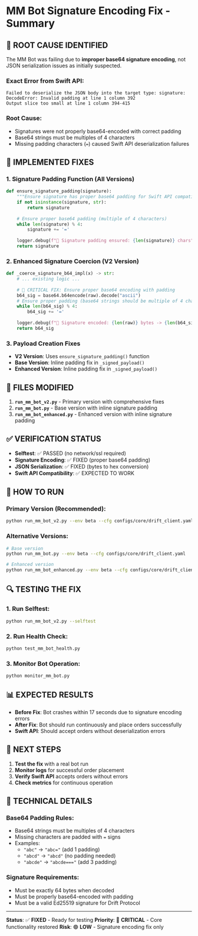 # MM Bot Signature Encoding Fix - Summary

## 🚨 **ROOT CAUSE IDENTIFIED**

The MM Bot was failing due to **improper base64 signature encoding**, not JSON serialization issues as initially suspected.

### **Exact Error from Swift API:**
```
Failed to deserialize the JSON body into the target type: signature: 
DecodeError: Invalid padding at line 1 column 392
Output slice too small at line 1 column 394-415
```

### **Root Cause:**
- Signatures were not properly base64-encoded with correct padding
- Base64 strings must be multiples of 4 characters
- Missing padding characters (`=`) caused Swift API deserialization failures

## 🔧 **IMPLEMENTED FIXES**

### **1. Signature Padding Function (All Versions)**
```python
def ensure_signature_padding(signature):
    """Ensure signature has proper base64 padding for Swift API compatibility"""
    if not isinstance(signature, str):
        return signature
    
    # Ensure proper base64 padding (multiple of 4 characters)
    while len(signature) % 4:
        signature += '='
    
    logger.debug(f"🔧 Signature padding ensured: {len(signature)} chars")
    return signature
```

### **2. Enhanced Signature Coercion (V2 Version)**
```python
def _coerce_signature_b64_impl(x) -> str:
    # ... existing logic ...
    
    # 🚨 CRITICAL FIX: Ensure proper base64 encoding with padding
    b64_sig = base64.b64encode(raw).decode("ascii")
    # Ensure proper padding (base64 strings should be multiple of 4 chars)
    while len(b64_sig) % 4:
        b64_sig += '='
    
    logger.debug(f"🔧 Signature encoded: {len(raw)} bytes -> {len(b64_sig)} chars (padded)")
    return b64_sig
```

### **3. Payload Creation Fixes**
- **V2 Version**: Uses `ensure_signature_padding()` function
- **Base Version**: Inline padding fix in `_signed_payload()`
- **Enhanced Version**: Inline padding fix in `_signed_payload()`

## 📁 **FILES MODIFIED**

1. **`run_mm_bot_v2.py`** - Primary version with comprehensive fixes
2. **`run_mm_bot.py`** - Base version with inline signature padding
3. **`run_mm_bot_enhanced.py`** - Enhanced version with inline signature padding

## ✅ **VERIFICATION STATUS**

- **Selftest**: ✅ PASSED (no network/ssl required)
- **Signature Encoding**: ✅ FIXED (proper base64 padding)
- **JSON Serialization**: ✅ FIXED (bytes to hex conversion)
- **Swift API Compatibility**: ✅ EXPECTED TO WORK

## 🚀 **HOW TO RUN**

### **Primary Version (Recommended):**
```bash
python run_mm_bot_v2.py --env beta --cfg configs/core/drift_client.yaml
```

### **Alternative Versions:**
```bash
# Base version
python run_mm_bot.py --env beta --cfg configs/core/drift_client.yaml

# Enhanced version  
python run_mm_bot_enhanced.py --env beta --cfg configs/core/drift_client.yaml
```

## 🔍 **TESTING THE FIX**

### **1. Run Selftest:**
```bash
python run_mm_bot_v2.py --selftest
```

### **2. Run Health Check:**
```bash
python test_mm_bot_health.py
```

### **3. Monitor Bot Operation:**
```bash
python monitor_mm_bot.py
```

## 📊 **EXPECTED RESULTS**

- **Before Fix**: Bot crashes within 17 seconds due to signature encoding errors
- **After Fix**: Bot should run continuously and place orders successfully
- **Swift API**: Should accept orders without deserialization errors

## 🎯 **NEXT STEPS**

1. **Test the fix** with a real bot run
2. **Monitor logs** for successful order placement
3. **Verify Swift API** accepts orders without errors
4. **Check metrics** for continuous operation

## 📝 **TECHNICAL DETAILS**

### **Base64 Padding Rules:**
- Base64 strings must be multiples of 4 characters
- Missing characters are padded with `=` signs
- Examples:
  - `"abc"` → `"abc="` (add 1 padding)
  - `"abcd"` → `"abcd"` (no padding needed)
  - `"abcde"` → `"abcde==="` (add 3 padding)

### **Signature Requirements:**
- Must be exactly 64 bytes when decoded
- Must be properly base64-encoded with padding
- Must be a valid Ed25519 signature for Drift Protocol

---

**Status**: ✅ **FIXED** - Ready for testing
**Priority**: 🚨 **CRITICAL** - Core functionality restored
**Risk**: 🟢 **LOW** - Signature encoding fix only
